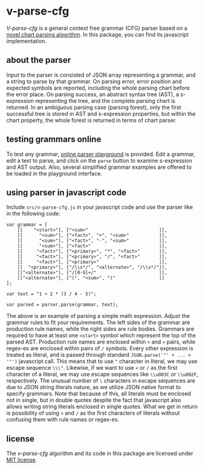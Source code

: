 # v-parse-cfg

*V-parse-cfg* is a general context free grammar (CFG) parser based on a [novel chart parsing algorithm](v-parse-cfg.md). In this package, you can find its javascript implementation.

## about the parser

Input to the parser is consisted of JSON array representing a grammar, and a string to parse by that grammar. On parsing error, error position and expected symbols are reported, including the whole parsing chart before the error place. On parsing success, an abstract syntax tree (AST), a s-expression representing the tree, and the complete parsing chart is returned. In an ambiguous parsing case (parsing forest), only the first successful tree is stored in AST and s-expression properties, but within the chart property, the whole forest is returned in terms of chart parser.

## testing grammars online

To test any grammar, [online parser playground](https://contrast-zone.github.io/v-parse-cfg/playground) is provided. Edit a grammar, edit a text to parse, and click on the `parse` button to examine s-expression and AST output. Also, several simplified grammar examples are offered to be loaded in the playground interface.

## using parser in javascript code

Include `src/v-parse-cfg.js` in your javascript code and use the parser like in the following code:

    var grammar = [
        [[    "<start>"], ["<sum>"                          ]],
        [[      "<sum>"], ["<fact>", "+", "<sum>"           ]],
        [[      "<sum>"], ["<fact>", "-", "<sum>"           ]],
        [[      "<sum>"], ["<fact>"                         ]],
        [[     "<fact>"], ["<primary>", "*", "<fact>"       ]],
        [[     "<fact>"], ["<primary>", "/", "<fact>"       ]],
        [[     "<fact>"], ["<primary>"                      ]],
        [[  "<primary>"], ["/\\s*/", "<alternate>", "/\\s*/"]],
        [["<alternate>"], ["/[0-9]+/"                       ]],
        [["<alternate>"], ["(", "<sum>", ")"                ]]
    ];
    
    var text = "1 + 2 * (3 / 4 - 5)";
    
    var parsed = parser.parse(grammar, text);

The above is an example of parsing a simple math expression. Adjust the grammar rules to fit your requirements. The left sides of the grammar are production rule names, while the right sides are rule bodies. Grammars are required to have at least one `<start>` symbol which represent the top of the parsed AST. Production rule names are enclosed within `<` and `>` pairs, while regex-es are enclosed within pairs of `/` symbols. Every other expression is treated as literal, and is passed through standard `JSON.parse('"' + ... + '"')` javascript call. This means that to use `"` character in literal, we may use escape sequence `\\\"`. Likewise, if we want to use `<` or `/` as the first character of a literal, we may use escape sequences like `\\u003C` or `\\u002F`, respectively. The unusual number of `\` characters in escape sequences are due to JSON string literals nature, as we utilize JSON native format to specify grammars. Note that because of this, all literals must be enclosed not in single, but in double quotes despite the fact that javascript also allows writing string literals enclosed in single quotes. What we get in return is possibility of using `<` and `/` as the first characters of literals without confusing them with rule names or regex-es.

## license

The *v-parse-cfg* algorithm and its code in this package are licensed under [MIT license](LICENSE).

